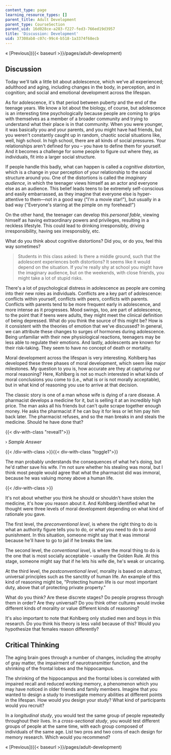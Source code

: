 ```yaml
---
content_type: page
learning_resource_types: []
parent_title: Adult Development
parent_type: CourseSection
parent_uid: 16d028ce-a283-f227-fed3-766ed19d3957
title: 'Discussion: Development'
uid: 37308ab8-c07c-99c4-b518-1a3374f68ecb
---
```


« [Previous]({{< baseurl >}}/pages/adult-development)

Discussion
----------

Today we'll talk a little bit about adolescence, which we've all experienced; adulthood and aging, including changes in the body, in perception, and in cognition; and social and emotional development across the lifespan.

As for adolescence, it's that period between puberty and the end of the teenage years. We know a lot about the biology, of course, but adolescence is an interesting time psychologically because people are coming to grips with themselves as a member of a broader community and trying to understand what their place is in that community. When you were younger, it was basically you and your parents, and you might have had friends, but you weren't constantly caught up in random, chaotic social situations like, well, high school. In high school, there are all kinds of social pressures. Your relationships aren't defined for you – you have to define them for yourself. And it becomes a challenge for some people to figure out where they, as individuals, fit into a larger social structure.

If people handle this badly, what can happen is called a _cognitive distortion_, which is a change in your perception of your relationship to the social structure around you. One of the distortions is called the _imaginary audience_, in which the teenager views himself as an actor and everyone else as an audience. This belief leads teens to be extremely self-conscious and easily embarrassed, as they imagine that everyone else is hyper-attentive to them—not in a good way ("I'm a movie star!"), but usually in a bad way ("Everyone's staring at the pimple on my forehead!")

On the other hand, the teenager can develop this _personal fable_, viewing himself as having extraordinary powers and privileges, resulting in a reckless lifestyle. This could lead to drinking irresponsibly, driving irresponsibility, having sex irresponsibly, etc.

What do you think about cognitive distortions? Did you, or do you, feel this way sometimes?

> Students in this class asked: Is there a middle ground, such that the adolescent experiences both distortions? It seems like it would depend on the situation. If you're really shy at school you might have the imaginary audience, but on the weekends, with close friends, you might take a lot of stupid risks.

There's a lot of psychological distress in adolescence as people are coming into their new roles as individuals. Conflicts are a key part of adolescence: conflicts within yourself, conflicts with peers, conflicts with parents. Conflicts with parents tend to be more frequent early in adolescence, and more intense as it progresses. Mood swings, too, are part of adolescence, to the point that if teens were adults, they might meet the clinical definition of being depressed. What do you think the source of this might be? How is it consistent with the theories of emotion that we've discussed? In general, we can attribute these changes to surges of hormones during adolescence. Being unfamiliar with their new physiological reactions, teenagers may be less able to regulate their emotions. And lastly, adolescents are known for their risk-taking. They seem to have no concept of death or mortality.

Moral development across the lifespan is very interesting. Kohlberg has developed these three phases of moral development, which seem like major milestones. My question to you is, how accurate are they at capturing our moral reasoning? Here, Kohlberg is not so much interested in what kinds of moral conclusions you come to (i.e., what is or is not morally acceptable), but in what kind of reasoning you use to arrive at that decision.

The classic story is one of a man whose wife is dying of a rare disease. A pharmacist develops a medicine for it, but is selling it at an incredibly high price. The man asks all his friends but can't quite scrape together enough money. He asks the pharmacist if he can buy it for less or let him pay him back later. The pharmacist refuses, and so the man breaks in and steals the medicine. Should he have done that?

{{< div-with-class "reveal1">}}

› _Sample Answer_

{{< /div-with-class >}}{{< div-with-class "toggle1">}}

The man probably understands the consequences of what he's doing, but he'd rather save his wife. I'm not sure whether his stealing was moral, but I think most people would agree that what the pharmacist did was immoral, because he was valuing money above a human life.

{{< /div-with-class >}}

It's not about whether you think he should or shouldn't have stolen the medicine, it's how you reason about it. And Kohlberg identified what he thought were three levels of moral development depending on what kind of rationale you gave.

The first level, the _preconventional level_, is where the right thing to do is what an authority figure tells you to do, or what you need to do to avoid punishment. In this situation, someone might say that it was immoral because he'll have to go to jail if he breaks the law.

The second level, the _conventional level_, is where the moral thing to do is the one that is most socially acceptable – usually the Golden Rule. At this stage, someone might say that if he lets his wife die, he's weak or uncaring.

At the third level, the _postconventional level_, morality is based on abstract, universal principles such as the sanctity of human life. An example of this kind of reasoning might be, "Protecting human life is our most important duty, above that of protecting private property."

What do you think? Are these discrete stages? Do people progress through them in order? Are they universal? Do you think other cultures would invoke different kinds of morality or value different kinds of reasoning?

It's also important to note that Kohlberg only studied men and boys in this research. Do you think his theory is less valid because of this? Would you hypothesize that females reason differently?

Critical Thinking
-----------------

The aging brain goes through a number of changes, including the atrophy of gray matter, the impairment of neurotransmitter function, and the shrinking of the frontal lobes and the hippocampus.

The shrinking of the hippocampus and the frontal lobes is correlated with impaired recall and reduced working memory, a phenomenon which you may have noticed in older friends and family members. Imagine that you wanted to design a study to investigate memory abilities at different points in the lifespan. How would you design your study? What kind of participants would you recruit?

In a _longitudinal study_, you would test the same group of people repeatedly throughout their lives. In a _cross-sectional study_, you would test different groups of people at the same time, with each group composed of individuals of the same age. List two pros and two cons of each design for memory research. Which would you recommend?

« [Previous]({{< baseurl >}}/pages/adult-development)